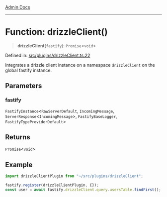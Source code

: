 [Admin Docs](/)

***

# Function: drizzleClient()

> **drizzleClient**(`fastify`): `Promise`\<`void`\>

Defined in: [src/plugins/drizzleClient.ts:22](https://github.com/NishantSinghhhhh/talawa-api/blob/3b12506812825c5581bdb63c64252031697d198c/src/plugins/drizzleClient.ts#L22)

Integrates a drizzle client instance on a namespace `drizzleClient` on the global fastify instance.

## Parameters

### fastify

`FastifyInstance`\<`RawServerDefault`, `IncomingMessage`, `ServerResponse`\<`IncomingMessage`\>, `FastifyBaseLogger`, `FastifyTypeProviderDefault`\>

## Returns

`Promise`\<`void`\>

## Example

```ts
import drizzleClientPlugin from "~/src/plugins/drizzleClient";

fastify.register(drizzleClientPlugin, {});
const user = await fastify.drizzleClient.query.usersTable.findFirst();
```
